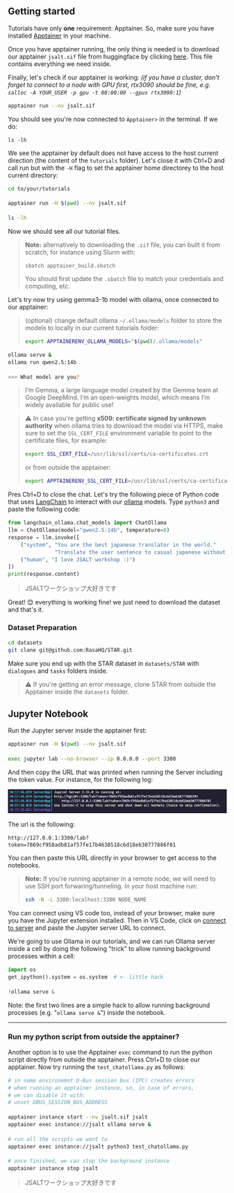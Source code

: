## Getting started

Tutorials have only **one** requirement: Apptainer. So, make sure you have installed [Apptainer](https://apptainer.org/docs/user/main/introduction.html) in your machine.

Once you have apptainer running, the only thing is needed is to download our apptainer `jsalt.sif` file from huggingface by clicking [here](https://huggingface.co/Play-Your-Part/tutorials-apptainer-sif-file/resolve/main/jsalt.sif).
This file contains everything we need inside.

Finally, let's check if our apptainer is working:
_(if you have a cluster, don't forget to connect to a node with GPU first, rtx3090 should be fine, e.g. `salloc -A YOUR_USER -p gpu -t 08:00:00 --gpus rtx3090:1`)_
```bash
apptainer run --nv jsalt.sif
```
You should see you're now connected to `Apptainer>` in the terminal.
If we do:
```
ls -lh
```
We see the apptainer by default does not have access to the host current direction (the content of the `tutorials` folder).
Let's close it with Ctrl+D and call run but with the `-H` flag to set the apptainer home directorey to the host current directory:

```bash
cd to/your/tutorials

apptainer run -H $(pwd) --nv jsalt.sif

ls -lh
```
Now we should see all our tutorial files.

> **Note:** alternatively to downloading the `.sif` file, you can built it from scratch, for instance using Slurm with:
> ```
> sbatch apptainer_build.sbatch
> ```
> You should first update the `.sbatch` file to match your credentials and computing, etc.


Let's try now try using gemma3-1b model with ollama, once connected to our apptainer:

> (optional) change default ollama `~/.ollama/models` folder to store the models to locally in our current tutorials folder:
> ```bash
> export APPTAINERENV_OLLAMA_MODELS="$(pwd)/.ollama/models"
> ```

```bash
ollama serve &
ollama run qwen2.5:14b

>>> What model are you?
```
> I’m Gemma, a large language model created by the Gemma team at Google DeepMind.
> I’m an open-weights model, which means I’m widely available for public use!

> ⚠️ In case you're getting **x509: certificate signed by unknown authority** when ollama tries to download the model via HTTPS, make sure to set the `SSL_CERT_FILE` environment variable to point to the certificate files, for example:
>```bash 
> export SSL_CERT_FILE=/usr/lib/ssl/certs/ca-certificates.crt
> ```
> or from outside the apptainer:
>```bash 
> export APPTAINERENV_SSL_CERT_FILE=/usr/lib/ssl/certs/ca-certificates.crt
> ```

Pres Ctrl+D to close the chat.
Let's try the following piece of Python code that uses [LangChain](https://github.com/langchain-ai/langchain) to interact with our [ollama](https://github.com/ollama/ollama) models.
Type `python3` and paste the following code:

```python
from langchain_ollama.chat_models import ChatOllama
llm = ChatOllama(model="qwen2.5:14b", temperature=0)
response = llm.invoke([
    ("system", "You are the best japanese translator in the world."
               "Translate the user sentence to casual japanese without explanations."),
    ("human", "I love JSALT workshop :)")
])
print(response.content)
```
> JSALTワークショップ大好きです

Great! 😊 everything is working fine! we just need to download the dataset and that's it.

### Dataset Preparation

```bash
cd datasets
git clone git@github.com:RasaHQ/STAR.git
```
Make sure you end up with the STAR dataset in `datasets/STAR` with `dialogues` and `tasks` folders inside.
> ⚠️ If you're getting an error message, clone STAR from outside the Apptainer inside the `datasets` folder.

## Jupyter Notebook

Run the Jupyter server inside the apptainer first:

```bash
apptainer run -H $(pwd) --nv jsalt.sif

exec jupyter lab --no-browser --ip 0.0.0.0 --port 3300
```

And then copy the URL that was printed when running the Server including the token value. For instance, for the following log:

![](imgs/jupyter_url.png)

The url is the following:
```
http://127.0.0.1:3300/lab?token=7869cf958adb81af57fe17b4638518c6d18eb30777886f01
```

You can then paste this URL directly in your browser to get access to the notebooks.

> **Note:** If you're running apptainer in a remote node, we will need to use SSH port forwaring/tunneling. In your host machine run:
> 
> ```bash
> ssh -N -L 3300:localhost:3300 NODE_NAME
> ```

You can connect using VS code too, instead of your browser, make sure you have the Jupyter extension installed. Then in VS Code, click on [connect to server](https://code.visualstudio.com/docs/datascience/jupyter-kernel-management#_existing-jupyter-server) and paste the Jupyter server URL to connect.

We're going to use Ollama in our tutorials, and we can run Ollama server inside a cell by doing the following "trick" to allow running background processes within a cell:

```python
import os
get_ipython().system = os.system  # <- little hack

!ollama serve &
```
Note: the first two lines are a simple hack to allow running background processes (e.g. "`ollama serve &`") inside the notebook.

---

### Run my python script from outside the apptainer?

Another option is to use the Apptainer `exec` command to run the python script directly from outside the apptainer.
Press Ctrl+D to close our apptainer. Now try running the `test_chatollama.py` as follows:
```bash
# in some environemnt D-Bus session bus (IPC) creates errors
# when running an apptainer instance, so, in case of errors,
# we can disable it with:
# unset DBUS_SESSION_BUS_ADDRESS

apptainer instance start --nv jsalt.sif jsalt
apptainer exec instance://jsalt ollama serve &

# run all the scripts we want to
apptainer exec instance://jsalt python3 test_chatollama.py

# once finished, we can stop the background instance
apptainer instance stop jsalt
```
> JSALTワークショップ大好きです


